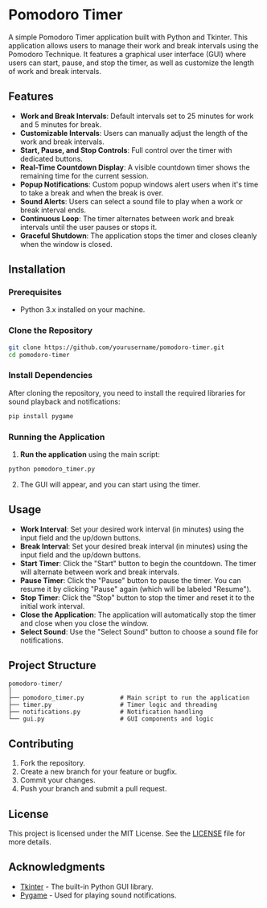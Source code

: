 # Pomodoro Timer

A simple Pomodoro Timer application built with Python and Tkinter. This application allows users to manage their work and break intervals using the Pomodoro Technique. It features a graphical user interface (GUI) where users can start, pause, and stop the timer, as well as customize the length of work and break intervals.

## Features

- **Work and Break Intervals**: Default intervals set to 25 minutes for work and 5 minutes for break.
- **Customizable Intervals**: Users can manually adjust the length of the work and break intervals.
- **Start, Pause, and Stop Controls**: Full control over the timer with dedicated buttons.
- **Real-Time Countdown Display**: A visible countdown timer shows the remaining time for the current session.
- **Popup Notifications**: Custom popup windows alert users when it's time to take a break and when the break is over.
- **Sound Alerts**: Users can select a sound file to play when a work or break interval ends.
- **Continuous Loop**: The timer alternates between work and break intervals until the user pauses or stops it.
- **Graceful Shutdown**: The application stops the timer and closes cleanly when the window is closed.

## Installation

### Prerequisites

- Python 3.x installed on your machine.

### Clone the Repository

```bash
git clone https://github.com/yourusername/pomodoro-timer.git
cd pomodoro-timer
```

### Install Dependencies

After cloning the repository, you need to install the required libraries for sound playback and notifications:

```bash
pip install pygame
```

### Running the Application

1. **Run the application** using the main script:

```bash
python pomodoro_timer.py
```

2. The GUI will appear, and you can start using the timer.

## Usage

- **Work Interval**: Set your desired work interval (in minutes) using the input field and the up/down buttons.
- **Break Interval**: Set your desired break interval (in minutes) using the input field and the up/down buttons.
- **Start Timer**: Click the "Start" button to begin the countdown. The timer will alternate between work and break intervals.
- **Pause Timer**: Click the "Pause" button to pause the timer. You can resume it by clicking "Pause" again (which will be labeled "Resume").
- **Stop Timer**: Click the "Stop" button to stop the timer and reset it to the initial work interval.
- **Close the Application**: The application will automatically stop the timer and close when you close the window.
- **Select Sound**: Use the "Select Sound" button to choose a sound file for notifications.

## Project Structure

```plaintext
pomodoro-timer/
│
├── pomodoro_timer.py          # Main script to run the application
├── timer.py                   # Timer logic and threading
├── notifications.py           # Notification handling
└── gui.py                     # GUI components and logic
```

## Contributing

1. Fork the repository.
2. Create a new branch for your feature or bugfix.
3. Commit your changes.
4. Push your branch and submit a pull request.

## License

This project is licensed under the MIT License. See the [LICENSE](LICENSE) file for more details.

## Acknowledgments

- [Tkinter](https://docs.python.org/3/library/tkinter.html) - The built-in Python GUI library.
- [Pygame](https://www.pygame.org/news) - Used for playing sound notifications.
